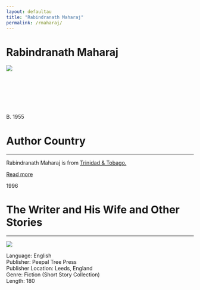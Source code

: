 ```yaml
---
layout: defaultau
title: "Rabindranath Maharaj"
permalink: /rmaharaj/
---
```

<!-- partial:index.partial.html -->
<div class="content">
    <h1>Rabindranath Maharaj</h1>
    <div class="quote">
        <div><img src="https://pbs.twimg.com/media/Dnim-AgXcAAz7De.jpg" class="logo"></div>
    </div>
    <div class="timeline">
        <div style="padding-bottom:100px;"></div>
        <div class="block">
            <div class="date right"><p class="right">B. 1955</p></div>
            <div class="dot"></div>
            <div class="left first">
            <div class="author_country">
                <h1>Author Country</h1><hr>
          <div class="aclocation">   <p>Rabindranath Maharaj is from <a href="http://localhost:4000/3">Trinidad & Tobago.</a></p></div>
              <div class="acreadmore">   <a href="https://en.wikipedia.org/wiki/Rabindranath_Maharaj" target="_blank">Read more</a></div>
            </div>
            </div>
        </div>
        <div class="block">
            <div class="date left"><p class="left">1996</p></div>
            <div class="dot"></div>
            <div class="right">
                <h1>The Writer and His Wife and Other Stories</h1><hr>
                <p><img src="https://images-na.ssl-images-amazon.com/images/I/51K0CR5X6XL._SR600%2C315_PIWhiteStrip%2CBottomLeft%2C0%2C35_SCLZZZZZZZ_FMpng_BG255%2C255%2C255.jpg"></p>
                <p>
                Language: English<br>
                Publisher: Peepal Tree Press<br>
                Publisher Location: Leeds, England<br>
                Genre: Fiction (Short Story Collection)<br>
                Length: 180<br>
                </p>
            </div>
        </div>


</div>
<!-- partial -->
  <script src='https://cdnjs.cloudflare.com/ajax/libs/jquery/3.1.1/jquery.min.js'></script><script  src="assets/js/authorscript.js"></script>
